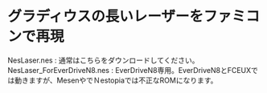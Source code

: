 # グラディウスの長いレーザーをファミコンで再現

NesLaser.nes : 通常はこちらをダウンロードしてください。 
NesLaser_ForEverDriveN8.nes : EverDriveN8専用。EverDriveN8とFCEUXでは動きますが、MesenやでＮestopiaでは不正なROMになります。
